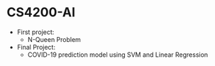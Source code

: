 # CS4200-AI

- First project:
  - N-Queen Problem
- Final Project:
  - COVID-19 prediction model using SVM and Linear Regression
